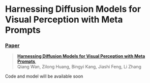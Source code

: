 # Harnessing Diffusion Models for Visual Perception with Meta Prompts
### [Paper](https://arxiv.org/abs/)
> [**Harnessing Diffusion Models for Visual Perception with Meta Prompts**](https://arxiv.org/abs/),            
> Qiang Wan, Zilong Huang, Bingyi Kang, Jiashi Feng, Li Zhang        

Code and model will be available soon
